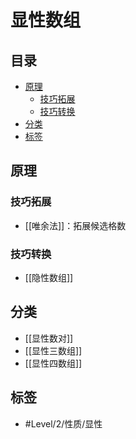 # 显性数组
<!-- START doctoc generated TOC please keep comment here to allow auto update -->
<!-- DON'T EDIT THIS SECTION, INSTEAD RE-RUN doctoc TO UPDATE -->
## 目录

- [原理](#%E5%8E%9F%E7%90%86)
  - [技巧拓展](#%E6%8A%80%E5%B7%A7%E6%8B%93%E5%B1%95)
  - [技巧转换](#%E6%8A%80%E5%B7%A7%E8%BD%AC%E6%8D%A2)
- [分类](#%E5%88%86%E7%B1%BB)
- [标签](#%E6%A0%87%E7%AD%BE)

<!-- END doctoc generated TOC please keep comment here to allow auto update -->

## 原理

### 技巧拓展

- [[唯余法]]：拓展候选格数

###  技巧转换

- [[隐性数组]]

## 分类

- [[显性数对]]
- [[显性三数组]]
- [[显性四数组]]

## 标签

- #Level/2/性质/显性
